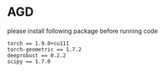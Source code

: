 # AGD
 
please install following package before running code

```
torch == 1.9.0+cu111
torch-geometric == 1.7.2
deeprobust == 0.2.2
scipy == 1.7.0
```